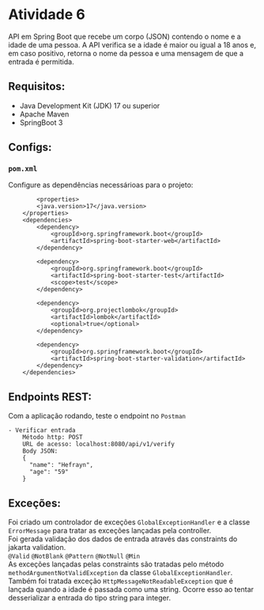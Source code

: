 # Atividade 6
API em Spring Boot que recebe um corpo (JSON) contendo o nome e a idade de uma pessoa. A API verifica se a idade é maior ou igual a 18 anos e, em caso positivo, retorna o nome da pessoa e uma mensagem de que a entrada é permitida.

## Requisitos:
- Java Development Kit (JDK) 17 ou superior
- Apache Maven
- SpringBoot 3

## Configs:

### `pom.xml`
Configure as dependências necessárioas para o projeto:
```
        <properties>
		<java.version>17</java.version>
	</properties>
	<dependencies>
		<dependency>
			<groupId>org.springframework.boot</groupId>
			<artifactId>spring-boot-starter-web</artifactId>
		</dependency>

		<dependency>
			<groupId>org.springframework.boot</groupId>
			<artifactId>spring-boot-starter-test</artifactId>
			<scope>test</scope>
		</dependency>

		<dependency>
			<groupId>org.projectlombok</groupId>
			<artifactId>lombok</artifactId>
			<optional>true</optional>
		</dependency>

		<dependency>
			<groupId>org.springframework.boot</groupId>
			<artifactId>spring-boot-starter-validation</artifactId>
		</dependency>
	</dependencies>
```

## Endpoints REST:
Com a aplicação rodando, teste o endpoint no `Postman`
```
- Verificar entrada
    Método http: POST
    URL de acesso: localhost:8080/api/v1/verify
    Body JSON:
    {
      "name": "Hefrayn",
      "age": "59"
    }
```

## Exceções:
Foi criado um controlador de exceções `GlobalExceptionHandler` e a classe `ErrorMessage` para tratar as exceções lançadas pela controller. <br>
Foi gerada validação dos dados de entrada através das constraints do jakarta validation.<br>
`@Valid` `@NotBlank` `@Pattern` `@NotNull` `@Min`<br>
As exceções lançadas pelas constraints são tratadas pelo método `methodArgumentNotValidException` da classe `GlobalExceptionHandler`. <br>
Também foi tratada exceção `HttpMessageNotReadableException` que é lançada quando a idade é passada como uma string. Ocorre esso ao tentar desserializar a entrada do tipo string para integer. 
